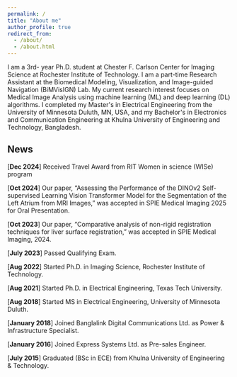 ```yaml
---
permalink: /
title: "About me"
author_profile: true
redirect_from: 
  - /about/
  - /about.html
---
```

I am a 3rd- year Ph.D. student at Chester F. Carlson Center for Imaging Science at Rochester Institute of Technology. I am a part-time Research Assistant at the Biomedical Modeling, Visualization, and Image-guided Navigation (BiMVisIGN) Lab. My current research interest focuses on Medical Image Analysis using machine learning (ML) and deep learning (DL) algorithms. I completed my Master's in Electrical Engineering from the University of Minnesota Duluth, MN, USA, and my Bachelor's in Electronics and Communication Engineering at Khulna University of Engineering and Technology, Bangladesh.


## News ##

[**Dec 2024**] Received Travel Award from RIT Women in science (WISe) program

[**Oct 2024**] Our paper, “Assessing the Performance of the DINOv2 Self-supervised Learning Vision Transformer Model for the Segmentation of the Left Atrium from MRI Images,” was accepted in SPIE Medical Imaging 2025 for Oral Presentation.

[**Oct 2023**] Our paper, “Comparative analysis of non-rigid registration techniques for liver surface registration,” was accepted in SPIE Medical Imaging, 2024.

[**July 2023**] Passed Qualifying Exam.

[**Aug 2022**] Started Ph.D. in Imaging Science, Rochester Institute of Technology.

[**Aug 2021**] Started Ph.D. in Electrical Engineering, Texas Tech University.

[**Aug 2018**] Started MS in Electrical Engineering, University of Minnesota Duluth.

[**January 2018**] Joined Banglalink Digital Communications Ltd. as Power & Infrastructure Specialist.

[**January 2016**] Joined Express Systems Ltd. as Pre-sales Engineer.

[**July 2015**] Graduated (BSc in ECE) from Khulna University of Engineering & Technology.
